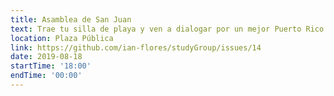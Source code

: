 ```yaml
---
title: Asamblea de San Juan
text: Trae tu silla de playa y ven a dialogar por un mejor Puerto Rico.
location: Plaza Pública
link: https://github.com/ian-flores/studyGroup/issues/14
date: 2019-08-18
startTime: '18:00'
endTime: '00:00'
---
```


